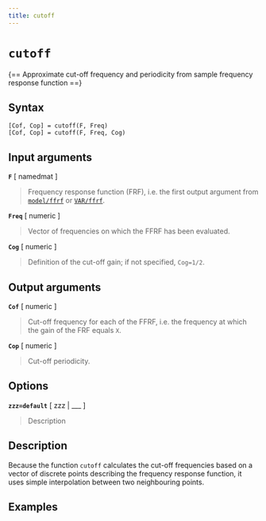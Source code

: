```yaml
---
title: cutoff
---
```


# `cutoff`

{== Approximate cut-off frequency and periodicity from sample frequency response function ==}


## Syntax 

    [Cof, Cop] = cutoff(F, Freq)
    [Cof, Cop] = cutoff(F, Freq, Cog)


## Input arguments 

__`F`__ [ namedmat ]
> 
> Frequency response function (FRF), i.e. the first
> output argument from [`model/ffrf`](model/ffrf) or
> [`VAR/ffrf`](VAR/ffrf).
> 

__`Freq`__ [ numeric ]
> 
> Vector of frequencies on which the FFRF has been
> evaluated.
> 

__`Cog`__ [ numeric ]
> 
> Definition of the cut-off gain; if not specified, 
> `Cog=1/2`.
> 

## Output arguments 

__`Cof`__ [ numeric ]
> 
> Cut-off frequency for each of the FFRF, i.e. the
> frequency at which the gain of the FRF equals `X`.
> 

__`Cop`__ [ numeric ]
> 
> Cut-off periodicity.
> 

## Options 

__`zzz=default`__ [ zzz | ___ ]
> 
> Description
> 


## Description 

Because the function `cutoff` calculates the cut-off frequencies based on
a vector of discrete points describing the frequency response function, 
it uses simple interpolation between two neighbouring points.

## Examples

```matlab
```

